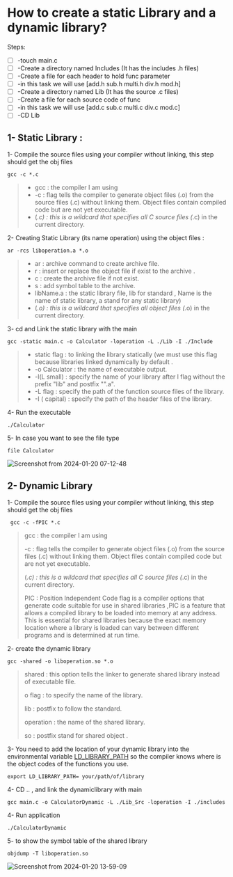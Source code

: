 # How to create a static Library and a dynamic library?

Steps: 

- [ ] -touch main.c
- [ ] -Create a directory named Includes (It has the includes .h files)
- [ ] -Create a file for each header to hold func parameter
- [ ] -in this task we will use [add.h sub.h multi.h div.h mod.h]
- [ ] -Create a directory named Lib (It has the source .c files)
- [ ] -Create a file for each source code of func
- [ ] -in this task we will use [add.c sub.c multi.c div.c mod.c]
- [ ] -CD Lib

## 1- Static Library :

1- Compile the source files using your compiler without linking, this step should get the obj files 

```
gcc -c *.c 
```

> - gcc : the compiler I am using
> - -c : flag tells the compiler to generate object files (.o) from the source files (.c) without linking them. Object files contain compiled code but are not yet executable.
> - (*.c) : this is a wildcard that specifies all C source files (*.c) in the current directory.



2- Creating Static Library (its name operation) using the object files :

```
ar -rcs liboperation.a *.o 
```

> - ar : archive command to create archive file.
> -  r : insert or replace the object file if exist to the archive .   
> - 
>   c : create the archive file if not exist.
> - s : add symbol table to the archive.
> - libName.a : the static library file,    lib for standard , Name is the name of static library, a stand for any static library)
> - (*.o) : this is a wildcard that specifies all object files (*.o) in the current directory.

3- cd and Link the static library with the main

```
gcc -static main.c -o Calculator -loperation -L ./Lib -I ./Include
```

> - static flag : to linking the library statically (we must use this flag because libraries linked dynamically by default .
> - -o Calculator : the name of executable output.
> - -l(L small) : specify the name of your library after l flag without the prefix "lib" and postfix "".a".
> - -L flag : specify the path of the function source files of the library.
> - -I ( capital) : specify the path of the header files of the library. 

4- Run the executable 

```
./Calculator 
```

5- In case you want to see the file type 

```
file Calculator 
```



![Screenshot from 2024-01-20 07-12-48](https://github.com/alaaelgammall/Embedded_Linux_repo/assets/100001810/b3e1872c-4dff-432c-aa32-797d86e99ae1)

## 2- Dynamic Library

1- Compile the source files using your compiler without linking, this step should get the obj files 
	

```
 gcc -c -fPIC *.c 
```

> gcc : the compiler I am using
>
> -c : flag tells the compiler to generate object files (.o) from the source files (.c) without linking them. Object files contain compiled code but are not yet executable.
>
> (*.c) : this is a wildcard that specifies all C source files (*.c) in the current directory.
>
> PIC : Position Independent Code flag is a compiler options that generate code suitable for use in shared libraries ,PIC is a feature that allows a compiled library to be loaded into memory at any address. This is essential for shared libraries because the exact memory location where a library is loaded can vary between different programs and is determined at run time. 
> 	

2- create the dynamic library 

```
gcc -shared -o liboperation.so *.o
```

> shared  : this option tells the linker to generate shared library instead of executable file.
>
> o flag : to specify the name of the library.
>
>  lib : postfix to follow the standard.
>
> operation : the name of the shared library.
>
> so : postfix stand for shared object .

3- You need to add the location of your dynamic library into the environmental variable 
<u>LD_LIBRARY_PATH</u> 
so the compiler knows where is the object codes of the functions you use.

```
export LD_LIBRARY_PATH= your/path/of/library
```

4- CD .. , and link the dynamiclibrary with main 

```
gcc main.c -o CalculatorDynamic -L ./Lib_Src -loperation -I ./includes
```

4- Run application

```
./CalculatorDynamic 
```

5- to show the symbol table of the shared library 

```
objdump -T liboperation.so  
```

![Screenshot from 2024-01-20 13-59-09](https://github.com/alaaelgammall/Embedded_Linux_repo/assets/100001810/32f8c781-2df8-43c6-8fe9-c8f04543d45f)

